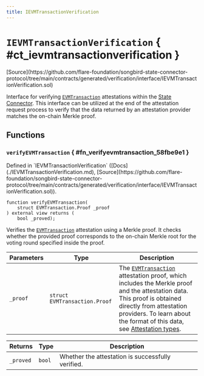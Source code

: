 ```yaml
---
title: IEVMTransactionVerification
---
```


<!-- This is an autogenerated file. Do not edit! -->

# `IEVMTransactionVerification` { #ct_ievmtransactionverification }

<div class="api-node-source" markdown>
[Source](https://github.com/flare-foundation/songbird-state-connector-protocol/tree/main/contracts/generated/verification/interface/IEVMTransactionVerification.sol)
</div>

<div class="api-node-internal" markdown>

Interface for verifying [`EVMTransaction`](../attestation-types/EVMTransaction.md) attestations within the [State Connector](https://docs.flare.network/tech/state-connector/).
This interface can be utilized at the end of the attestation request process to verify that the data
returned by an attestation provider matches the on-chain Merkle proof.

</div>

<div class="api-node-type" markdown>

## Functions

<div class="api-node" markdown>

### `verifyEVMTransaction` { #fn_verifyevmtransaction_58fbe9e1 }

<div class="api-node-source" markdown>
Defined in `IEVMTransactionVerification` ([Docs](./IEVMTransactionVerification.md), [Source](https://github.com/flare-foundation/songbird-state-connector-protocol/tree/main/contracts/generated/verification/interface/IEVMTransactionVerification.sol)).
</div>

<div class="api-node-internal" markdown>

```solidity
function verifyEVMTransaction(
    struct EVMTransaction.Proof _proof
) external view returns (
    bool _proved);
```

Verifies the [`EVMTransaction`](../attestation-types/EVMTransaction.md) attestation using a Merkle proof.
It checks whether the provided proof corresponds to the on-chain Merkle root for the voting round specified inside the proof.

| Parameters | Type | Description |
| ---------- | ---- | ----------- |
| `_proof` | `struct EVMTransaction.Proof` | The [`EVMTransaction`](../attestation-types/EVMTransaction.md) attestation proof, which includes the Merkle proof and the attestation data.               This proof is obtained directly from attestation providers.               To learn about the format of this data, see [Attestation types](https://github.com/flare-foundation/songbird-state-connector-protocol/blob/main/specs/attestations/attestation-type-definition.md). |

| Returns | Type | Description |
| ------- | ---- | ----------- |
| `_proved` | `bool` | Whether the attestation is successfully verified. |
</div>
</div>

</div>

